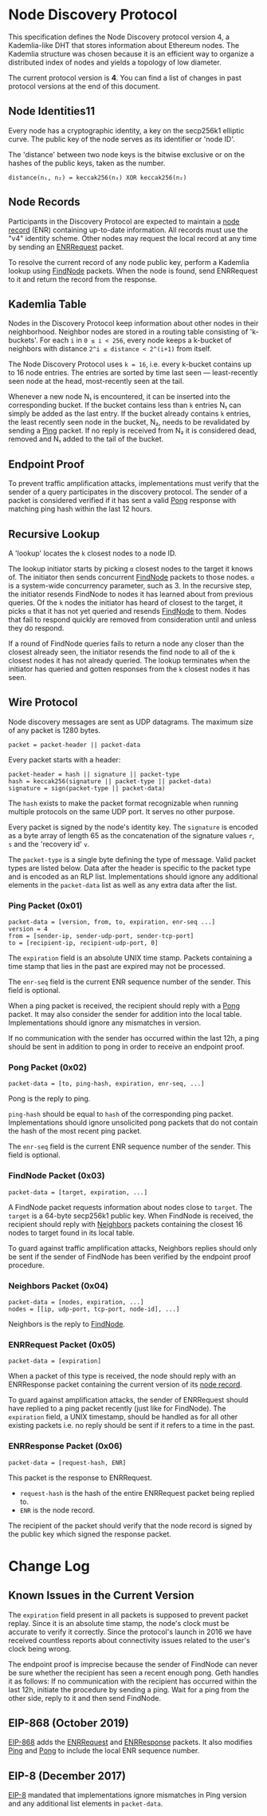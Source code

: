 # Node Discovery Protocol

This specification defines the Node Discovery protocol version 4, a Kademlia-like DHT that
stores information about Ethereum nodes. The Kademlia structure was chosen because it is
an efficient way to organize a distributed index of nodes and yields a topology of low
diameter.

The current protocol version is **4**. You can find a list of changes in past protocol
versions at the end of this document.

## Node Identities11

Every node has a cryptographic identity, a key on the secp256k1 elliptic curve. The public
key of the node serves as its identifier or 'node ID'.

The 'distance' between two node keys is the bitwise exclusive or on the hashes of the
public keys, taken as the number.

    distance(n₁, n₂) = keccak256(n₁) XOR keccak256(n₂)

## Node Records

Participants in the Discovery Protocol are expected to maintain a [node record] \(ENR\)
containing up-to-date information. All records must use the "v4" identity scheme. Other
nodes may request the local record at any time by sending an [ENRRequest] packet.

To resolve the current record of any node public key, perform a Kademlia lookup using
[FindNode] packets. When the node is found, send ENRRequest to it and return the record
from the response.

## Kademlia Table

Nodes in the Discovery Protocol keep information about other nodes in their neighborhood.
Neighbor nodes are stored in a routing table consisting of 'k-buckets'. For each `i` in
`0 ≤ i < 256`, every node keeps a k-bucket of neighbors with distance
`2^i ≤ distance < 2^(i+1)` from itself.

The Node Discovery Protocol uses `k = 16`, i.e. every k-bucket contains up to 16 node
entries. The entries are sorted by time last seen — least-recently seen node at the head,
most-recently seen at the tail.

Whenever a new node N₁ is encountered, it can be inserted into the corresponding bucket.
If the bucket contains less than `k` entries N₁ can simply be added as the last entry. If
the bucket already contains `k` entries, the least recently seen node in the bucket, N₂,
needs to be revalidated by sending a [Ping] packet. If no reply is received from N₂ it is
considered dead, removed and N₁ added to the tail of the bucket.

## Endpoint Proof

To prevent traffic amplification attacks, implementations must verify that the sender of a
query participates in the discovery protocol. The sender of a packet is considered
verified if it has sent a valid [Pong] response with matching ping hash within the last 12
hours.

## Recursive Lookup

A 'lookup' locates the `k` closest nodes to a node ID.

The lookup initiator starts by picking `α` closest nodes to the target it knows of. The
initiator then sends concurrent [FindNode] packets to those nodes. `α` is a system-wide
concurrency parameter, such as 3. In the recursive step, the initiator resends FindNode to
nodes it has learned about from previous queries. Of the `k` nodes the initiator has heard
of closest to the target, it picks `α` that it has not yet queried and resends [FindNode]
to them. Nodes that fail to respond quickly are removed from consideration until and
unless they do respond.

If a round of FindNode queries fails to return a node any closer than the closest already
seen, the initiator resends the find node to all of the `k` closest nodes it has not
already queried. The lookup terminates when the initiator has queried and gotten responses
from the `k` closest nodes it has seen.

## Wire Protocol

Node discovery messages are sent as UDP datagrams. The maximum size of any packet is 1280
bytes.

    packet = packet-header || packet-data

Every packet starts with a header:

    packet-header = hash || signature || packet-type
    hash = keccak256(signature || packet-type || packet-data)
    signature = sign(packet-type || packet-data)

The `hash` exists to make the packet format recognizable when running multiple protocols
on the same UDP port. It serves no other purpose.

Every packet is signed by the node's identity key. The `signature` is encoded as a byte
array of length 65 as the concatenation of the signature values `r`, `s` and the 'recovery
id' `v`.

The `packet-type` is a single byte defining the type of message. Valid packet types are
listed below. Data after the header is specific to the packet type and is encoded as an
RLP list. Implementations should ignore any additional elements in the `packet-data` list
as well as any extra data after the list.

### Ping Packet (0x01)

    packet-data = [version, from, to, expiration, enr-seq ...]
    version = 4
    from = [sender-ip, sender-udp-port, sender-tcp-port]
    to = [recipient-ip, recipient-udp-port, 0]

The `expiration` field is an absolute UNIX time stamp. Packets containing a time stamp
that lies in the past are expired may not be processed.

The `enr-seq` field is the current ENR sequence number of the sender. This field is
optional.

When a ping packet is received, the recipient should reply with a [Pong] packet. It may
also consider the sender for addition into the local table. Implementations should ignore
any mismatches in version.

If no communication with the sender has occurred within the last 12h, a ping should be
sent in addition to pong in order to receive an endpoint proof.

### Pong Packet (0x02)

    packet-data = [to, ping-hash, expiration, enr-seq, ...]

Pong is the reply to ping.

`ping-hash` should be equal to `hash` of the corresponding ping packet. Implementations
should ignore unsolicited pong packets that do not contain the hash of the most recent
ping packet.

The `enr-seq` field is the current ENR sequence number of the sender. This field is
optional.

### FindNode Packet (0x03)

    packet-data = [target, expiration, ...]

A FindNode packet requests information about nodes close to `target`. The `target` is a
64-byte secp256k1 public key. When FindNode is received, the recipient should reply with
[Neighbors] packets containing the closest 16 nodes to target found in its local table.

To guard against traffic amplification attacks, Neighbors replies should only be sent if
the sender of FindNode has been verified by the endpoint proof procedure.

### Neighbors Packet (0x04)

    packet-data = [nodes, expiration, ...]
    nodes = [[ip, udp-port, tcp-port, node-id], ...]

Neighbors is the reply to [FindNode].

### ENRRequest Packet (0x05)

    packet-data = [expiration]

When a packet of this type is received, the node should reply with an ENRResponse packet
containing the current version of its [node record].

To guard against amplification attacks, the sender of ENRRequest should have replied to a
ping packet recently (just like for FindNode). The `expiration` field, a UNIX timestamp,
should be handled as for all other existing packets i.e. no reply should be sent if it
refers to a time in the past.

### ENRResponse Packet (0x06)

    packet-data = [request-hash, ENR]

This packet is the response to ENRRequest.

- `request-hash` is the hash of the entire ENRRequest packet being replied to.
- `ENR` is the node record.

The recipient of the packet should verify that the node record is signed by the public key
which signed the response packet.

# Change Log

## Known Issues in the Current Version

The `expiration` field present in all packets is supposed to prevent packet replay. Since
it is an absolute time stamp, the node's clock must be accurate to verify it correctly.
Since the protocol's launch in 2016 we have received countless reports about connectivity
issues related to the user's clock being wrong.

The endpoint proof is imprecise because the sender of FindNode can never be sure whether
the recipient has seen a recent enough pong. Geth handles it as follows: If no
communication with the recipient has occurred within the last 12h, initiate the procedure
by sending a ping. Wait for a ping from the other side, reply to it and then send
FindNode.

## EIP-868 (October 2019)

[EIP-868] adds the [ENRRequest] and [ENRResponse] packets. It also modifies [Ping] and
[Pong] to include the local ENR sequence number.

## EIP-8 (December 2017)

[EIP-8] mandated that implementations ignore mismatches in Ping version and any additional
list elements in `packet-data`.

[Ping]: #ping-packet-0x01
[Pong]: #pong-packet-0x02
[FindNode]: #findnode-packet-0x03
[Neighbors]: #neighbors-packet-0x04
[ENRRequest]: #enrrequest-packet-0x05
[ENRResponse]: #enrresponse-packet-0x06
[EIP-8]: https://eips.ethereum.org/EIPS/eip-8
[EIP-868]: https://eips.ethereum.org/EIPS/eip-868
[node record]: ./enr.md
